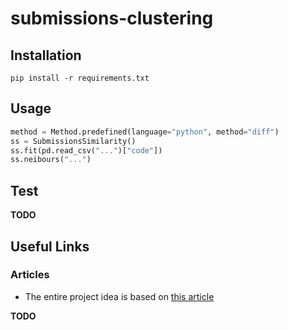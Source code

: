 # submissions-clustering

## Installation

`pip install -r requirements.txt`


## Usage


```python
method = Method.predefined(language="python", method="diff")
ss = SubmissionsSimilarity()
ss.fit(pd.read_csv("...")["code"])
ss.neibours("...")
```


## Test


**TODO**


## Useful Links

### Articles

* The entire project idea is based on [this article](http://dl.acm.org/citation.cfm?id=3053985 "Deep Knowledge Tracing On Programming Exercises")

**TODO**